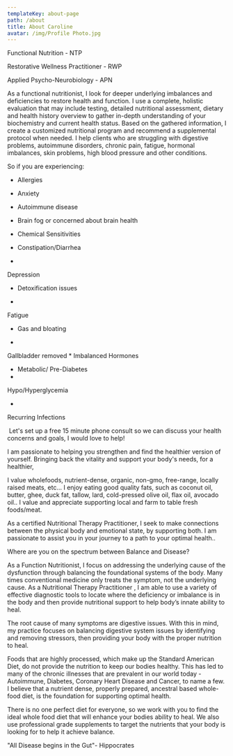 ```yaml
---
templateKey: about-page
path: /about
title: About Caroline
avatar: /img/Profile Photo.jpg
---
```

Functional Nutrition - NTP

Restorative Wellness Practitioner - RWP

Applied Psycho-Neurobiology - APN
        

As a functional nutritionist, I look for deeper underlying imbalances and deficiencies to restore health and function. I use a complete, holistic evaluation that may include testing, detailed nutritional assessment, dietary and health history overview to gather in-depth understanding of your biochemistry and current health status. Based on the gathered information, I create a customized nutritional program and recommend a supplemental protocol when needed. I help clients who are struggling with digestive problems, autoimmune disorders, chronic pain, fatigue, hormonal imbalances, skin problems, high blood pressure and other conditions.

So if you are experiencing:

* Allergies
* Anxiety
* Autoimmune disease
* Brain fog or concerned about brain health
* Chemical Sensitivities
* Constipation/Diarrhea
* Depression
* Detoxification issues
* Fatigue
* Gas and bloating 
* Gallbladder removed
* Imbalanced Hormones
* Metabolic/ Pre-Diabetes
* Hypo/Hyperglycemia
* Recurring Infections



​Let's set up a free 15 minute phone consult so we can discuss your health concerns and goals, I would love to help!





I am passionate to helping you strengthen and find the healthier version of yourself.  Bringing back the vitality and support your body's needs, for a healthier, 

I value wholefoods, nutrient-dense, organic, non-gmo, free-range, locally raised meats, etc...    I enjoy eating good quality fats, such as coconut oil, butter, ghee, duck fat, tallow, lard, cold-pressed olive oil, flax oil, avocado oil..  I value and appreciate supporting local and  farm to table fresh foods/meat. 

As a certified Nutritional Therapy Practitioner, I seek to make connections between the physical body and emotional state, by supporting both.  I am passionate to assist you in your journey to a path to your optimal health..

Where are you on the spectrum between Balance and Disease?

As a Function Nutritionist, I focus on addressing the underlying cause of the dysfunction through balancing the foundational systems of the body.  Many times conventional medicine only treats the symptom, not the underlying cause.  As a Nutritional Therapy Practitioner , I am able to use a variety of effective diagnostic tools to locate where the deficiency or imbalance is in the body and then provide nutritional support to help body’s innate ability to heal.  

The root cause of many symptoms are digestive issues.  With this in mind, my practice focuses on balancing digestive system issues by identifying and removing stressors, then providing your body with the proper nutrition to heal.  

Foods that are highly processed, which make up the Standard American Diet, do not provide the nutrition to keep our bodies healthy. This has led to many of the chronic illnesses that are prevalent in our world today - Autoimmune, Diabetes, Coronary Heart Disease and Cancer, to name a few. I believe that a nutrient dense, properly prepared, ancestral based whole-food diet, is the foundation for supporting optimal health.

There is no one perfect diet for everyone, so we work with you to find the ideal whole food diet that will enhance your bodies ability to heal.  We also use professional grade supplements to target the nutrients that your body is looking for to help it achieve balance. ​

​"All Disease begins in the Gut"- Hippocrates
